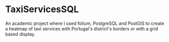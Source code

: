 # TaxiServicesSQL
An academic project where I used folium, PostgreSQL and PostGIS to create a heatmap of taxi services with Portugal's district's borders or with a grid based display.
